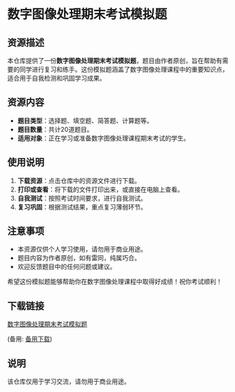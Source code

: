 # 数字图像处理期末考试模拟题

## 资源描述

本仓库提供了一份**数字图像处理期末考试模拟题**，题目由作者原创，旨在帮助有需要的同学进行复习和练手。这份模拟题涵盖了数字图像处理课程中的重要知识点，适合用于自我检测和巩固学习成果。

## 资源内容

- **题目类型**：选择题、填空题、简答题、计算题等。
- **题目数量**：共计20道题目。
- **适用对象**：正在学习或准备数字图像处理课程期末考试的学生。

## 使用说明

1. **下载资源**：点击仓库中的资源文件进行下载。
2. **打印或查看**：将下载的文件打印出来，或直接在电脑上查看。
3. **自我测试**：按照考试时间要求，进行自我测试。
4. **复习巩固**：根据测试结果，重点复习薄弱环节。

## 注意事项

- 本资源仅供个人学习使用，请勿用于商业用途。
- 题目内容为作者原创，如有雷同，纯属巧合。
- 欢迎反馈题目中的任何问题或建议。

希望这份模拟题能够帮助你在数字图像处理课程中取得好成绩！祝你考试顺利！

## 下载链接
[数字图像处理期末考试模拟题](https://pan.quark.cn/s/db7d7147ed7f) 

(备用: [备用下载](https://pan.baidu.com/s/1etF0ECrTNMHG2rlW-t8dYQ?pwd=1234))

## 说明

该仓库仅用于学习交流，请勿用于商业用途。
